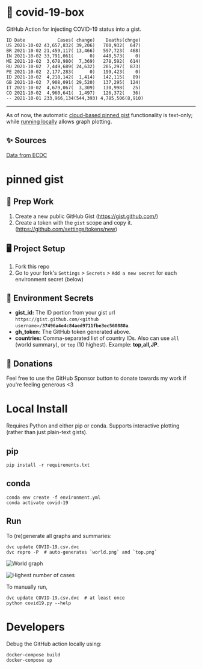 # 🏥 covid-19-box

GitHub Action for injecting COVID-19 status into a gist.

```
ID Date            Cases( change)    Deaths(chnge)
US 2021-10-02 43,657,832( 39,206)   700,932(  647)
BR 2021-10-02 21,459,117( 13,466)   597,723(  468)
IN 2021-10-02 33,791,061(      0)   448,573(    0)
ME 2021-10-02  3,678,980(  7,369)   278,592(  614)
RU 2021-10-02  7,449,689( 24,632)   205,297(  873)
PE 2021-10-02  2,177,283(      0)   199,423(    0)
ID 2021-10-02  4,218,142(  1,414)   142,115(   89)
GB 2021-10-02  7,908,091( 29,520)   137,295(  124)
IT 2021-10-02  4,679,067(  3,309)   130,998(   25)
CO 2021-10-02  4,960,641(  1,497)   126,372(   36)
-- 2021-10-01 233,966,134(544,393) 4,785,506(8,910)
```

---

As of now, the automatic [cloud-based pinned gist](#pinned-gist) functionality is text-only;
while [running locally](#local-install) allows graph plotting.

## ✨ Sources

[Data from ECDC](https://www.ecdc.europa.eu/en/publications-data/download-todays-data-geographic-distribution-covid-19-cases-worldwide)

# pinned gist

## 🎒 Prep Work
1. Create a new public GitHub Gist (https://gist.github.com/)
1. Create a token with the `gist` scope and copy it. (https://github.com/settings/tokens/new)

## 🖥 Project Setup
1. Fork this repo
1. Go to your fork's `Settings` > `Secrets` > `Add a new secret` for each environment secret (below)

## 🤫 Environment Secrets
- **gist_id:** The ID portion from your gist url `https://gist.github.com/<github username>/`**`37496a4e4c84aed9711fbe3ec560888a`**.
- **gh_token:** The GitHub token generated above.
- **countries:** Comma-separated list of country IDs. Also can use `all` (world summary), or `top` (10 highest). Example: **top,all,JP**.

## 💸 Donations

Feel free to use the GitHub Sponsor button to donate towards my work if you're feeling generous <3

# Local Install

Requires Python and either pip or conda. Supports interactive plotting (rather than just plain-text gists).

## pip

```
pip install -r requirements.txt
```

## conda

```
conda env create -f environment.yml
conda activate covid-19
```

## Run

To (re)generate all graphs and summaries:

```
dvc update COVID-19.csv.dvc
dvc repro -P  # auto-generates `world.png` and `top.png`
```

![World graph](world.png)

![Highest number of cases](top.png)

To manually run,

```
dvc update COVID-19.csv.dvc  # at least once
python covid19.py --help
```

# Developers

Debug the GitHub action locally using:

```
docker-compose build
docker-compose up
```
